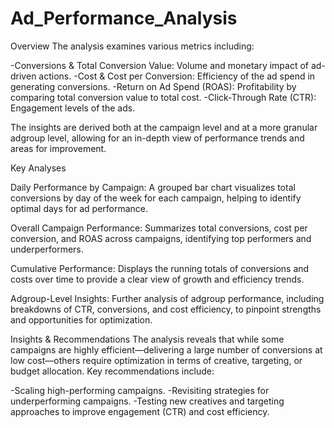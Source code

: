 # Ad_Performance_Analysis

Overview
The analysis examines various metrics including:

-Conversions & Total Conversion Value: Volume and monetary impact of ad-driven actions.
-Cost & Cost per Conversion: Efficiency of the ad spend in generating conversions.
-Return on Ad Spend (ROAS): Profitability by comparing total conversion value to total cost.
-Click-Through Rate (CTR): Engagement levels of the ads.

The insights are derived both at the campaign level and at a more granular adgroup level, allowing for an in-depth view of performance trends and areas for improvement.

Key Analyses

Daily Performance by Campaign:
A grouped bar chart visualizes total conversions by day of the week for each campaign, helping to identify optimal days for ad performance.

Overall Campaign Performance:
Summarizes total conversions, cost per conversion, and ROAS across campaigns, identifying top performers and underperformers.

Cumulative Performance:
Displays the running totals of conversions and costs over time to provide a clear view of growth and efficiency trends.

Adgroup-Level Insights:
Further analysis of adgroup performance, including breakdowns of CTR, conversions, and cost efficiency, to pinpoint strengths and opportunities for optimization.

Insights & Recommendations
The analysis reveals that while some campaigns are highly efficient—delivering a large number of conversions at low cost—others require optimization in terms of creative, targeting, or budget allocation. Key recommendations include:

-Scaling high-performing campaigns.
-Revisiting strategies for underperforming campaigns.
-Testing new creatives and targeting approaches to improve engagement (CTR) and cost efficiency.
